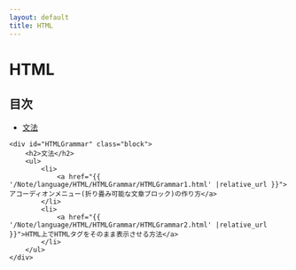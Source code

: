 ```yaml
---
layout: default
title: HTML
---
```

<body>
    <div class="block">
        <h1>HTML</h1>
    </div>
    <div class="block">
        <h2>目次</h2>
        <ul>
            <li>
                <a href="#HTMLGrammar">文法</a>
            </li>
        </ul>
    </div>

    <div id="HTMLGrammar" class="block">
        <h2>文法</h2>
        <ul>
            <li>
                <a href="{{ '/Note/language/HTML/HTMLGrammar/HTMLGrammar1.html' |relative_url }}">アコーディオンメニュー(折り畳み可能な文章ブロック)の作り方</a>
            </li>
            <li>
                <a href="{{ '/Note/language/HTML/HTMLGrammar/HTMLGrammar2.html' |relative_url }}">HTML上でHTMLタグをそのまま表示させる方法</a>
            </li>
        </ul>
    </div>
</body>